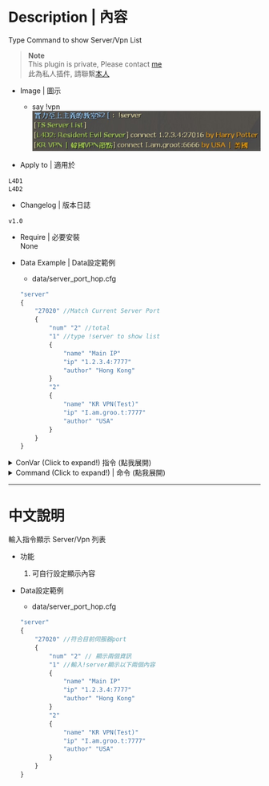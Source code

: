 # Description | 內容
Type Command to show Server/Vpn List

> __Note__ <br/>
This plugin is private, Please contact [me](https://github.com/fbef0102/Game-Private_Plugin#私人插件列表-private-plugins-list)<br/>
此為私人插件, 請聯繫[本人](https://github.com/fbef0102/Game-Private_Plugin#私人插件列表-private-plugins-list)

* Image | 圖示
	* say !vpn
	<br/>![server_vpn_hop_1](image/server_vpn_hop_1.jpg)

* Apply to | 適用於
```
L4D1
L4D2
```

* Changelog | 版本日誌
```
v1.0
```

* Require | 必要安裝
<br/>None

* Data Example | Data設定範例
	* data/server_port_hop.cfg
	```php
	"server"
	{
		"27020" //Match Current Server Port
		{
			"num" "2" //total
			"1" //type !server to show list
			{
				"name" "Main IP"
				"ip" "1.2.3.4:7777"
				"author" "Hong Kong"
			}
			"2"
			{
				"name" "KR VPN(Test)"
				"ip" "I.am.groo.t:7777"
				"author" "USA"
			}
		}
	}
	```

<details>
<summary>ConVar (Click to expand!) 指令 (點我展開)</summary>

* cfg/sourcemod/server_vpn_hop.cfg
	```php
	// 0=Plugin off, 1=Plugin on.
	server_vpn_hop_allow "1"
	```
</details>

<details>
<summary>Command (Click to expand!) | 命令 (點我展開)</summary>

* **Show Server/Vpn List.**
	```php
	sm_vpn
	sm_server
	```
* **Reloads the data config.** (Admin Required: ADMFLAG_ROOT)
	```php
	sm_vpn_reload
	sm_server_reload
	```
</details>

- - - -
# 中文說明
輸入指令顯示 Server/Vpn 列表

* 功能
	1. 可自行設定顯示內容

* Data設定範例
	* data/server_port_hop.cfg
	```php
	"server"
	{
		"27020" //符合目前伺服器port 
		{
			"num" "2" // 顯示兩個資訊
			"1" //輸入!server顯示以下兩個內容
			{
				"name" "Main IP"
				"ip" "1.2.3.4:7777"
				"author" "Hong Kong"
			}
			"2"
			{
				"name" "KR VPN(Test)"
				"ip" "I.am.groo.t:7777"
				"author" "USA"
			}
		}
	}
	```